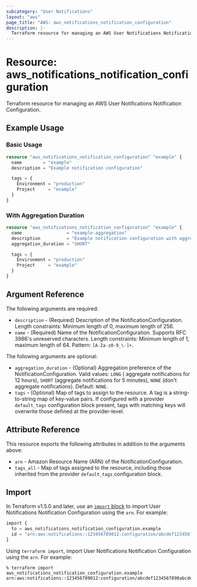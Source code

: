```yaml
---
subcategory: "User Notifications"
layout: "aws"
page_title: "AWS: aws_notifications_notification_configuration"
description: |-
  Terraform resource for managing an AWS User Notifications Notification Configuration.
---
```


# Resource: aws_notifications_notification_configuration

Terraform resource for managing an AWS User Notifications Notification Configuration.

## Example Usage

### Basic Usage

```terraform
resource "aws_notifications_notification_configuration" "example" {
  name        = "example"
  description = "Example notification configuration"

  tags = {
    Environment = "production"
    Project     = "example"
  }
}
```

### With Aggregation Duration

```terraform
resource "aws_notifications_notification_configuration" "example" {
  name                 = "example-aggregation"
  description          = "Example notification configuration with aggregation"
  aggregation_duration = "SHORT"

  tags = {
    Environment = "production"
    Project     = "example"
  }
}
```

## Argument Reference

The following arguments are required:

* `description` - (Required) Description of the NotificationConfiguration. Length constraints: Minimum length of 0,
  maximum length of 256.
* `name` - (Required) Name of the NotificationConfiguration. Supports RFC 3986's unreserved characters. Length
  constraints: Minimum length of 1, maximum length of 64. Pattern: `[A-Za-z0-9_\-]+`.

The following arguments are optional:

* `aggregation_duration` - (Optional) Aggregation preference of the NotificationConfiguration. Valid values: `LONG` (
  aggregate notifications for 12 hours), `SHORT` (aggregate notifications for 5 minutes), `NONE` (don't aggregate
  notifications). Default: `NONE`.
* `tags` - (Optional) Map of tags to assign to the resource. A tag is a string-to-string map of key-value pairs. If
  configured with a provider `default_tags` configuration block present, tags with matching keys will overwrite those
  defined at the provider-level.

## Attribute Reference

This resource exports the following attributes in addition to the arguments above:

* `arn` - Amazon Resource Name (ARN) of the NotificationConfiguration.
* `tags_all` - Map of tags assigned to the resource, including those inherited from the provider `default_tags`
  configuration block.

## Import

In Terraform v1.5.0 and later, use an [`import` block](https://developer.hashicorp.com/terraform/language/import) to
import User Notifications Notification Configuration using the `arn`. For example:

```terraform
import {
  to = aws_notifications_notification_configuration.example
  id = "arn:aws:notifications::123456789012:configuration/abcdef1234567890abcdef1234567890"
}
```

Using `terraform import`, import User Notifications Notification Configuration using the `arn`. For example:

```console
% terraform import aws_notifications_notification_configuration.example arn:aws:notifications::123456789012:configuration/abcdef1234567890abcdef1234567890
```

